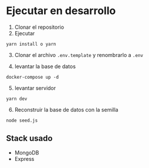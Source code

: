 

[circleci-image]: https://img.shields.io/circleci/build/github/nestjs/nest/master?token=abc123def456
[circleci-url]: https://circleci.com/gh/nestjs/nest


# Ejecutar en desarrollo

1. Clonar el repositorio
2. Ejecutar
```
yarn install o yarn
```
3. Clonar el archivo ```.env.template``` y renombrarlo a ```.env```

4. levantar la base de datos
```
docker-compose up -d
```

5. levantar servidor
```
yarn dev
```

6. Reconstruir la base de datos con la semilla
```
node seed.js
```

## Stack usado
* MongoDB
* Express